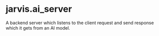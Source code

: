 # jarvis.ai_server
A backend server which listens to the client request and send response which it gets from an AI model.
